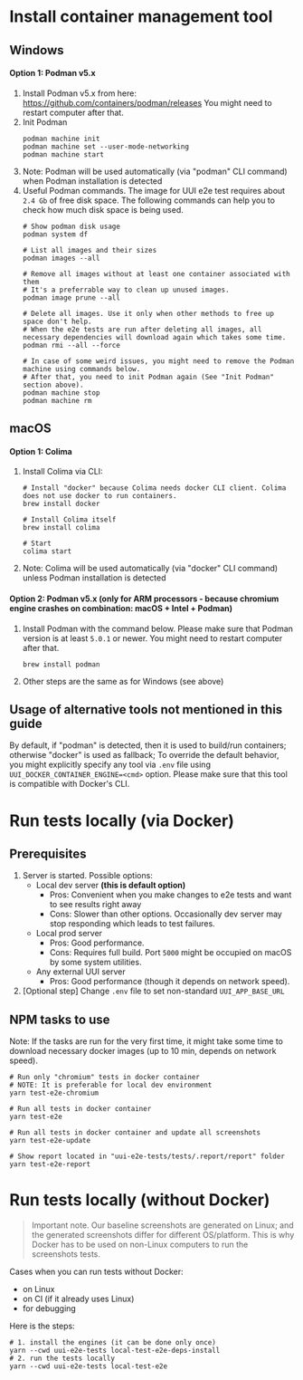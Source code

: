 # Install container management tool
## Windows
#### Option 1: Podman v5.x
1. Install Podman v5.x from here: https://github.com/containers/podman/releases 
You might need to restart computer after that.
2. Init Podman
    ```shell
    podman machine init
    podman machine set --user-mode-networking
    podman machine start
    ```
3. Note: Podman will be used automatically (via "podman" CLI command) when Podman installation is detected
4. Useful Podman commands. The image for UUI e2e test requires about ```2.4 Gb``` of free disk space. The following commands can help you to check how much disk space is being used.
    ```shell
    # Show podman disk usage
    podman system df
    
    # List all images and their sizes
    podman images --all
    
    # Remove all images without at least one container associated with them
    # It's a preferrable way to clean up unused images.
    podman image prune --all
    
    # Delete all images. Use it only when other methods to free up space don't help.
    # When the e2e tests are run after deleting all images, all necessary dependencies will download again which takes some time.
    podman rmi --all --force
   
    # In case of some weird issues, you might need to remove the Podman machine using commands below. 
    # After that, you need to init Podman again (See "Init Podman" section above).
    podman machine stop
    podman machine rm
    ```

## macOS
#### Option 1: Colima
1. Install Colima via CLI:
    ```shell 
    # Install "docker" because Colima needs docker CLI client. Colima does not use docker to run containers.
    brew install docker
    
    # Install Colima itself
    brew install colima
    
    # Start
    colima start
    ```
2. Note: Colima will be used automatically (via "docker" CLI command) unless Podman installation is detected

#### Option 2: Podman v5.x (only for ARM processors - because chromium engine crashes on combination: macOS + Intel + Podman)
1. Install Podman with the command below. Please make sure that Podman version is at least ```5.0.1``` or newer. You might need to restart computer after that.
    ```shell 
    brew install podman
    ```
2. Other steps are the same as for Windows (see above)

## Usage of alternative tools not mentioned in this guide
By default, if "podman" is detected, then it is used to build/run containers; otherwise "docker" is used as fallback;
To override the default behavior, you might explicitly specify any tool via ```.env``` file using ```UUI_DOCKER_CONTAINER_ENGINE=<cmd>``` option.
Please make sure that this tool is compatible with Docker's CLI.

# Run tests locally (via Docker)
## Prerequisites
1. Server is started. Possible options:
   * Local dev server **(this is default option)**
     * Pros: Convenient when you make changes to e2e tests and want to see results right away
     * Cons: Slower than other options. Occasionally dev server may stop responding which leads to test failures.
   * Local prod server
     * Pros: Good performance.
     * Cons: Requires full build. Port ```5000``` might be occupied on macOS by some system utilities.
   * Any external UUI server
     * Pros: Good performance (though it depends on network speed).
2. [Optional step] Change ```.env``` file to set non-standard ```UUI_APP_BASE_URL```

## NPM tasks to use
Note: If the tasks are run for the very first time, it might take some time to download necessary docker images (up to 10 min, depends on network speed).
```shell
# Run only "chromium" tests in docker container
# NOTE: It is preferable for local dev environment
yarn test-e2e-chromium

# Run all tests in docker container
yarn test-e2e

# Run all tests in docker container and update all screenshots
yarn test-e2e-update

# Show report located in "uui-e2e-tests/tests/.report/report" folder
yarn test-e2e-report
```

# Run tests locally (without Docker)
> Important note. Our baseline screenshots are generated on Linux; and the generated screenshots differ for different OS/platform. This is why Docker has to be used on non-Linux computers to run the screenshots tests. 

Cases when you can run tests without Docker:
- on Linux
- on CI (if it already uses Linux)
- for debugging

Here is the steps:
```shell
# 1. install the engines (it can be done only once)
yarn --cwd uui-e2e-tests local-test-e2e-deps-install
# 2. run the tests locally
yarn --cwd uui-e2e-tests local-test-e2e
```
